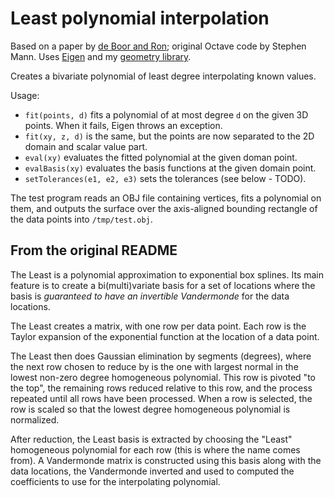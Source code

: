 # Least polynomial interpolation

Based on a paper by [de Boor and Ron](https://doi.org/10.1007/bf02571803); original Octave code by Stephen Mann.
Uses [Eigen](https://eigen.tuxfamily.org) and my [geometry library](https://github.com/salvipeter/libgeom).

Creates a bivariate polynomial of least degree interpolating known values.

Usage:
- `fit(points, d)` fits a polynomial of at most degree `d` on the given 3D points. When it fails, Eigen throws an exception.
- `fit(xy, z, d)` is the same, but the points are now separated to the 2D domain and scalar value part.
- `eval(xy)` evaluates the fitted polynomial at the given doman point.
- `evalBasis(xy)` evaluates the basis functions at the given domain point.
- `setTolerances(e1, e2, e3)` sets the tolerances (see below - TODO).

The test program reads an OBJ file containing vertices, fits a polynomial on them, and outputs the surface over the axis-aligned bounding rectangle of the data points into `/tmp/test.obj`.

## From the original README

The Least is a polynomial approximation to exponential box splines.  Its
main feature is to create a bi(multi)variate basis for a set of locations
where the basis is *guaranteed to have an invertible Vandermonde* for the
data locations.

The Least creates a matrix, with one row per data point.  Each row is
the Taylor expansion of the exponential function at the location of a
data point.

The Least then does Gaussian elimination by segments (degrees), where
the next row chosen to reduce by is the one with largest normal in
the lowest non-zero degree homogeneous polynomial.  This row is pivoted
"to the top", the remaining rows reduced relative to this row, and the
process repeated until all rows have been processed.  When a row is
selected, the row is scaled so that the lowest degree homogeneous polynomial
is normalized.

After reduction, the Least basis is extracted by choosing the "Least"
homogeneous polynomial for each row (this is where the name comes from).
A Vandermonde matrix is constructed using this basis along with the
data locations, the Vandermonde inverted and used to computed the coefficients
to use for the interpolating polynomial.

